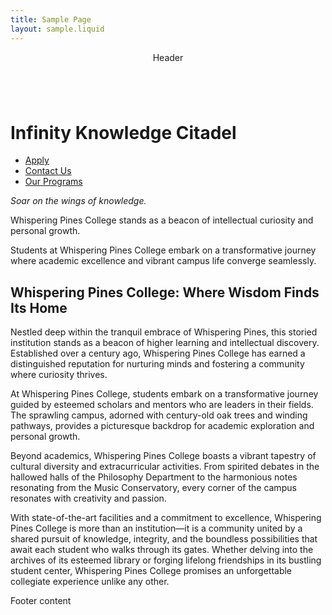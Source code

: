 ```yaml
---
title: Sample Page
layout: sample.liquid
---
```

<ilw-page>
<header slot='header'><p>Header</p></header>
<main>

<ilw-hero shadow="true" width="full">
    <img src="https://picsum.photos/1920/1280" alt="" slot="background">
    <h1>Infinity Knowledge Citadel</h1>
    <ul class="ilw-buttons">
        <li><a href="#">Apply</a></li>
        <li><a href="#">Contact Us</a></li>
        <li><a href="#">Our Programs</a></li>
    </ul>
</ilw-hero>

<ilw-content mode="introduction" theme="blue" width="full" padding="50px">
    <p><em>Soar on the wings of knowledge.</em></p>
    <p>Whispering Pines College stands as a beacon of intellectual curiosity and personal growth.</p>
    <p>Students at Whispering Pines College embark on a transformative journey where academic excellence and vibrant campus life converge seamlessly</a>.</p>
</ilw-content>

<ilw-content>
<h2>Whispering Pines College: Where Wisdom Finds Its Home</h2>

<p>Nestled deep within the tranquil embrace of Whispering Pines, this storied institution stands as a beacon of higher learning and intellectual discovery. Established over a century ago, Whispering Pines College has earned a distinguished reputation for nurturing minds and fostering a community where curiosity thrives.</p>

<p>At Whispering Pines College, students embark on a transformative journey guided by esteemed scholars and mentors who are leaders in their fields. The sprawling campus, adorned with century-old oak trees and winding pathways, provides a picturesque backdrop for academic exploration and personal growth.</p>

<p>Beyond academics, Whispering Pines College boasts a vibrant tapestry of cultural diversity and extracurricular activities. From spirited debates in the hallowed halls of the Philosophy Department to the harmonious notes resonating from the Music Conservatory, every corner of the campus resonates with creativity and passion.</p>

<p>With state-of-the-art facilities and a commitment to excellence, Whispering Pines College is more than an institution—it is a community united by a shared pursuit of knowledge, integrity, and the boundless possibilities that await each student who walks through its gates. Whether delving into the archives of its esteemed library or forging lifelong friendships in its bustling student center, Whispering Pines College promises an unforgettable collegiate experience unlike any other.</p>
</ilw-content>

</main>
<footer slot='footer'><p>Footer content</p></footer>
</ilw-page>